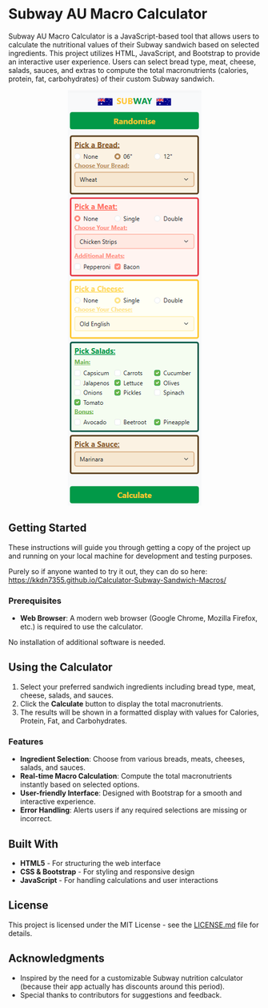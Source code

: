 # Subway AU Macro Calculator

Subway AU Macro Calculator is a JavaScript-based tool that allows users to calculate the nutritional values of their Subway sandwich based on selected ingredients. This project utilizes HTML, JavaScript, and Bootstrap to provide an interactive user experience. Users can select bread type, meat, cheese, salads, sauces, and extras to compute the total macronutrients (calories, protein, fat, carbohydrates) of their custom Subway sandwich.


<p align="center">
  <img src="Screenshot.png" alt="Screenshot">
</p>


## Getting Started

These instructions will guide you through getting a copy of the project up and running on your local machine for development and testing purposes.

Purely so if anyone wanted to try it out, they can do so here: https://kkdn7355.github.io/Calculator-Subway-Sandwich-Macros/

### Prerequisites

- **Web Browser**: A modern web browser (Google Chrome, Mozilla Firefox, etc.) is required to use the calculator.

No installation of additional software is needed.

## Using the Calculator

1. Select your preferred sandwich ingredients including bread type, meat, cheese, salads, and sauces.
2. Click the **Calculate** button to display the total macronutrients.
3. The results will be shown in a formatted display with values for Calories, Protein, Fat, and Carbohydrates.

### Features

- **Ingredient Selection**: Choose from various breads, meats, cheeses, salads, and sauces.
- **Real-time Macro Calculation**: Compute the total macronutrients instantly based on selected options.
- **User-friendly Interface**: Designed with Bootstrap for a smooth and interactive experience.
- **Error Handling**: Alerts users if any required selections are missing or incorrect.

## Built With

* **HTML5** - For structuring the web interface
* **CSS & Bootstrap** - For styling and responsive design
* **JavaScript** - For handling calculations and user interactions

## License

This project is licensed under the MIT License - see the [LICENSE.md](LICENSE.md) file for details.

## Acknowledgments

* Inspired by the need for a customizable Subway nutrition calculator (because their app actually has discounts around this period).
* Special thanks to contributors for suggestions and feedback.
